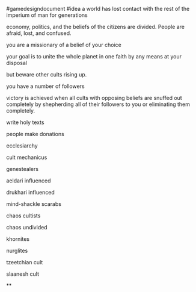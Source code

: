 #gamedesigndocument
#idea
a world has lost contact with the rest of the imperium of man for generations

economy, politics, and the beliefs of the citizens are divided. People are afraid, lost, and confused.

  

you are a missionary of a belief of your choice

your goal is to unite the whole planet in one faith by any means at your disposal

but beware other cults rising up.

  

you have a number of followers

victory is achieved when all cults with opposing beliefs are snuffed out completely by shepherding all of their followers to you or eliminating them completely.

  

write holy texts

people make donations

ecclesiarchy

  

cult mechanicus

  

genestealers

aeldari influenced

drukhari influenced

mind-shackle scarabs

  

chaos cultists

chaos undivided

khornites

nurglites

tzeetchian cult

slaanesh cult

**